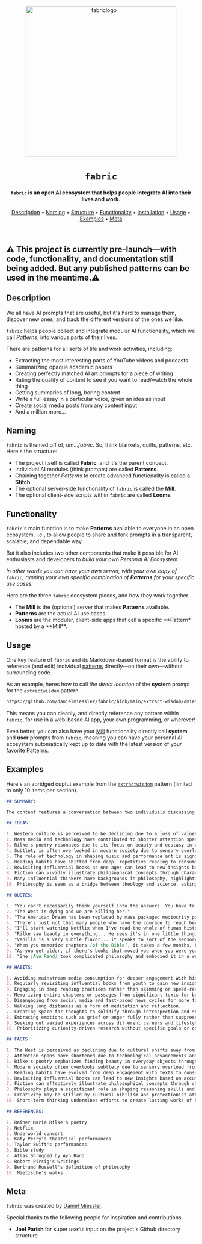<div align="center">

<img src="https://beehiiv-images-production.s3.amazonaws.com/uploads/asset/file/971f362a-f3fa-427f-b619-7e04cc135d17/fabric-logo-miessler-transparent.png?t=1704525002" alt="fabriclogo" width="400" height="400"/>

# `fabric`

<h4><code>fabric</code> is an open AI ecosystem that helps people integrate AI into their lives and work.</h4>

[Description](#description) •
[Naming](#naming) •
[Structure](#structure) •
[Functionality](#functionality) •
[Installation](#installation) •
[Usage](#usage) •
[Examples](#examples) •
[Meta](#meta)

</div>

<br />

## ⚠️ This project is currently pre-launch—with code, functionality, and documentation still being added. But any published patterns can be used in the meantime.⚠️

## Description

We all have AI prompts that are useful, but it's hard to manage them, discover new ones, and track the different versions of the ones we like.

<code>fabric</code> helps people collect and integrate modular AI functionality, which we call _Patterns_, into various parts of their lives.

There are patterns for all sorts of life and work activities, including:

- Extracting the most interesting parts of YouTube videos and podcasts
- Summarizing opaque academic papers
- Creating perfectly matched AI art prompts for a piece of writing
- Rating the quality of content to see if you want to read/watch the whole thing
- Getting summaries of long, boring content
- Write a full essay in a particular voice, given an idea as input
- Create social media posts from any content input
- And a million more…

## Naming

`fabric` is themed off of, um…_fabric_. So, think blankets, quilts, patterns, etc. Here's the structure:

- The project itself is called **Fabric**, and it's the parent concept.
- Individual AI modules (think prompts) are called **Patterns**.
- Chaining together _Patterns_ to create advanced functionality is called a **Stitch**.
- The optional server-side functionality of `fabric` is called the **Mill**.
- The optional client-side scripts within `fabric` are called **Looms**.

## Functionality

`fabric`'s main function is to make **Patterns** available to everyone in an open ecosystem, i.e., to allow people to share and fork prompts in a transparent, scalable, and dependable way.

But it also includes two other components that make it possible for AI enthusiasts and developers to _build your own Personal AI Ecosystem_.

_In other words you can have your own server, with your own copy of `fabric`, running your own specific combination of **Patterns** for your specific use cases._

Here are the three `fabric` ecosystem pieces, and how they work together.

- The **Mill** is the (optional) server that makes **Patterns** available.
- **Patterns** are the actual AI use cases.
- **Looms** are the modular, client-side apps that call a specific **Pattern\* hosted by a **Mill\*\*.

## Usage

One key feature of `fabric` and its Markdown-based format is the ability to reference (and edit) individual [patterns](https://github.com/danielmiessler/fabric/tree/main#naming) directly—on their own—without surrounding code.

As an example, heres how to call _the direct location_ of the **system** prompt for the `extractwisdom` pattern.

```sh
https://github.com/danielmiessler/fabric/blob/main/extract-wisdom/dmiessler/extract-wisdom-1.0.0/system.md
```

This means you can cleanly, and directly reference any pattern within `fabric`, for use in a web-based AI app, your own programming, or wherever!

Even better, you can also have your [Mill](https://github.com/danielmiessler/fabric/tree/main#naming) functionality directly call **system** and **user** prompts from `fabric`, meaning you can have your personal AI ecosystem automatically kept up to date with the latest version of your favorite [Patterns](https://github.com/danielmiessler/fabric/tree/main#naming).

## Examples

Here's an abridged ouptut example from the <a href="https://github.com/danielmiessler/fabric/tree/main/extract-wisdom/dmiessler/extract-wisdom-1.0.0">`extractwisdom`</a> pattern (limited to only 10 items per section).

```markdown
## SUMMARY:

The content features a conversation between two individuals discussing various topics, including the decline of Western culture, the importance of beauty and subtlety in life, the impact of technology and AI, the resonance of Rilke's poetry, the value of deep reading and revisiting texts, the captivating nature of Ayn Rand's writing, the role of philosophy in understanding the world, and the influence of drugs on society. They also touch upon creativity, attention spans, and the importance of introspection.

## IDEAS:

1. Western culture is perceived to be declining due to a loss of values and an embrace of mediocrity.
2. Mass media and technology have contributed to shorter attention spans and a need for constant stimulation.
3. Rilke's poetry resonates due to its focus on beauty and ecstasy in everyday objects.
4. Subtlety is often overlooked in modern society due to sensory overload.
5. The role of technology in shaping music and performance art is significant.
6. Reading habits have shifted from deep, repetitive reading to consuming large quantities of new material.
7. Revisiting influential books as one ages can lead to new insights based on accumulated wisdom and experiences.
8. Fiction can vividly illustrate philosophical concepts through characters and narratives.
9. Many influential thinkers have backgrounds in philosophy, highlighting its importance in shaping reasoning skills.
10. Philosophy is seen as a bridge between theology and science, asking questions that both fields seek to answer.

## QUOTES:

1. "You can't necessarily think yourself into the answers. You have to create space for the answers to come to you."
2. "The West is dying and we are killing her."
3. "The American Dream has been replaced by mass packaged mediocrity porn, encouraging us to revel like happy pigs in our own meekness."
4. "There's just not that many people who have the courage to reach beyond consensus and go explore new ideas."
5. "I'll start watching Netflix when I've read the whole of human history."
6. "Rilke saw beauty in everything... He sees it's in one little thing, a representation of all things that are beautiful."
7. "Vanilla is a very subtle flavor... it speaks to sort of the sensory overload of the modern age."
8. "When you memorize chapters [of the Bible], it takes a few months, but you really understand how things are structured."
9. "As you get older, if there's books that moved you when you were younger, it's worth going back and rereading them."
10. "She [Ayn Rand] took complicated philosophy and embodied it in a way that anybody could resonate with."

## HABITS:

1. Avoiding mainstream media consumption for deeper engagement with historical texts and personal research.
2. Regularly revisiting influential books from youth to gain new insights with age.
3. Engaging in deep reading practices rather than skimming or speed-reading material.
4. Memorizing entire chapters or passages from significant texts for better understanding.
5. Disengaging from social media and fast-paced news cycles for more focused thought processes.
6. Walking long distances as a form of meditation and reflection.
7. Creating space for thoughts to solidify through introspection and stillness.
8. Embracing emotions such as grief or anger fully rather than suppressing them.
9. Seeking out varied experiences across different careers and lifestyles.
10. Prioritizing curiosity-driven research without specific goals or constraints.

## FACTS:

1. The West is perceived as declining due to cultural shifts away from traditional values.
2. Attention spans have shortened due to technological advancements and media consumption habits.
3. Rilke's poetry emphasizes finding beauty in everyday objects through detailed observation.
4. Modern society often overlooks subtlety due to sensory overload from various stimuli.
5. Reading habits have evolved from deep engagement with texts to consuming large quantities quickly.
6. Revisiting influential books can lead to new insights based on accumulated life experiences.
7. Fiction can effectively illustrate philosophical concepts through character development and narrative arcs.
8. Philosophy plays a significant role in shaping reasoning skills and understanding complex ideas.
9. Creativity may be stifled by cultural nihilism and protectionist attitudes within society.
10. Short-term thinking undermines efforts to create lasting works of beauty or significance.

## REFERENCES:

1. Rainer Maria Rilke's poetry
2. Netflix
3. Underworld concert
4. Katy Perry's theatrical performances
5. Taylor Swift's performances
6. Bible study
7. Atlas Shrugged by Ayn Rand
8. Robert Pirsig's writings
9. Bertrand Russell's definition of philosophy
10. Nietzsche's walks
```

## Meta

`fabric` was created by <a href="https://danielmiessler.com/" target="_blank">Daniel Miessler</a>.

Special thanks to the following people for inspiration and contributions.

- **Joel Parish** for super useful input on the project's Github directory structure.

```

```
